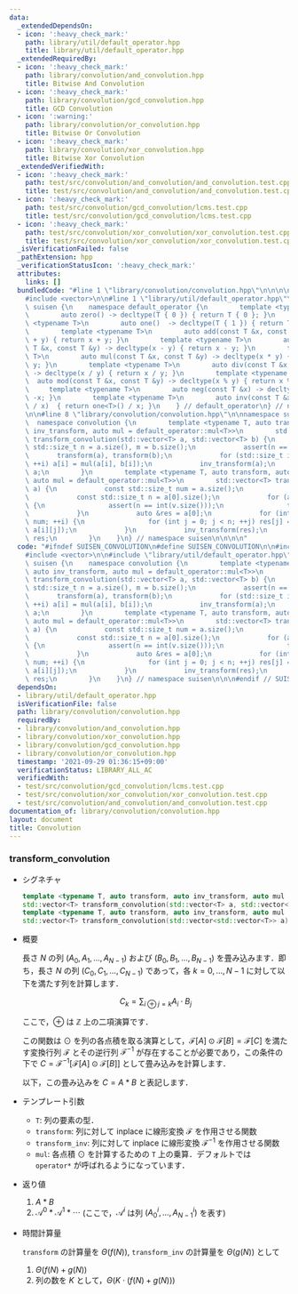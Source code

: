 ```yaml
---
data:
  _extendedDependsOn:
  - icon: ':heavy_check_mark:'
    path: library/util/default_operator.hpp
    title: library/util/default_operator.hpp
  _extendedRequiredBy:
  - icon: ':heavy_check_mark:'
    path: library/convolution/and_convolution.hpp
    title: Bitwise And Convolution
  - icon: ':heavy_check_mark:'
    path: library/convolution/gcd_convolution.hpp
    title: GCD Convolution
  - icon: ':warning:'
    path: library/convolution/or_convolution.hpp
    title: Bitwise Or Convolution
  - icon: ':heavy_check_mark:'
    path: library/convolution/xor_convolution.hpp
    title: Bitwise Xor Convolution
  _extendedVerifiedWith:
  - icon: ':heavy_check_mark:'
    path: test/src/convolution/and_convolution/and_convolution.test.cpp
    title: test/src/convolution/and_convolution/and_convolution.test.cpp
  - icon: ':heavy_check_mark:'
    path: test/src/convolution/gcd_convolution/lcms.test.cpp
    title: test/src/convolution/gcd_convolution/lcms.test.cpp
  - icon: ':heavy_check_mark:'
    path: test/src/convolution/xor_convolution/xor_convolution.test.cpp
    title: test/src/convolution/xor_convolution/xor_convolution.test.cpp
  _isVerificationFailed: false
  _pathExtension: hpp
  _verificationStatusIcon: ':heavy_check_mark:'
  attributes:
    links: []
  bundledCode: "#line 1 \"library/convolution/convolution.hpp\"\n\n\n\n#include <cassert>\n\
    #include <vector>\n\n#line 1 \"library/util/default_operator.hpp\"\n\n\n\nnamespace\
    \ suisen {\n    namespace default_operator {\n        template <typename T>\n\
    \        auto zero() -> decltype(T { 0 }) { return T { 0 }; }\n        template\
    \ <typename T>\n        auto one()  -> decltype(T { 1 }) { return T { 1 }; }\n\
    \        template <typename T>\n        auto add(const T &x, const T &y) -> decltype(x\
    \ + y) { return x + y; }\n        template <typename T>\n        auto sub(const\
    \ T &x, const T &y) -> decltype(x - y) { return x - y; }\n        template <typename\
    \ T>\n        auto mul(const T &x, const T &y) -> decltype(x * y) { return x *\
    \ y; }\n        template <typename T>\n        auto div(const T &x, const T &y)\
    \ -> decltype(x / y) { return x / y; }\n        template <typename T>\n      \
    \  auto mod(const T &x, const T &y) -> decltype(x % y) { return x % y; }\n   \
    \     template <typename T>\n        auto neg(const T &x) -> decltype(-x) { return\
    \ -x; }\n        template <typename T>\n        auto inv(const T &x) -> decltype(one<T>()\
    \ / x)  { return one<T>() / x; }\n    } // default_operator\n} // namespace suisen\n\
    \n\n#line 8 \"library/convolution/convolution.hpp\"\n\nnamespace suisen {\n  \
    \  namespace convolution {\n        template <typename T, auto transform, auto\
    \ inv_transform, auto mul = default_operator::mul<T>>\n        std::vector<T>\
    \ transform_convolution(std::vector<T> a, std::vector<T> b) {\n            const\
    \ std::size_t n = a.size(), m = b.size();\n            assert(n == m);\n     \
    \       transform(a), transform(b);\n            for (std::size_t i = 0; i < n;\
    \ ++i) a[i] = mul(a[i], b[i]);\n            inv_transform(a);\n            return\
    \ a;\n        }\n        template <typename T, auto transform, auto inv_transform,\
    \ auto mul = default_operator::mul<T>>\n        std::vector<T> transform_convolution(std::vector<std::vector<T>>\
    \ a) {\n            const std::size_t num = a.size();\n            assert(num);\n\
    \            const std::size_t n = a[0].size();\n            for (auto &v : a)\
    \ {\n                assert(n == int(v.size()));\n                transform(v);\n\
    \            }\n            auto &res = a[0];\n            for (int i = 1; i <\
    \ num; ++i) {\n                for (int j = 0; j < n; ++j) res[j] = mul(res[j],\
    \ a[i][j]);\n            }\n            inv_transform(res);\n            return\
    \ res;\n        }\n    }\n} // namespace suisen\n\n\n\n"
  code: "#ifndef SUISEN_CONVOLUTION\n#define SUISEN_CONVOLUTION\n\n#include <cassert>\n\
    #include <vector>\n\n#include \"library/util/default_operator.hpp\"\n\nnamespace\
    \ suisen {\n    namespace convolution {\n        template <typename T, auto transform,\
    \ auto inv_transform, auto mul = default_operator::mul<T>>\n        std::vector<T>\
    \ transform_convolution(std::vector<T> a, std::vector<T> b) {\n            const\
    \ std::size_t n = a.size(), m = b.size();\n            assert(n == m);\n     \
    \       transform(a), transform(b);\n            for (std::size_t i = 0; i < n;\
    \ ++i) a[i] = mul(a[i], b[i]);\n            inv_transform(a);\n            return\
    \ a;\n        }\n        template <typename T, auto transform, auto inv_transform,\
    \ auto mul = default_operator::mul<T>>\n        std::vector<T> transform_convolution(std::vector<std::vector<T>>\
    \ a) {\n            const std::size_t num = a.size();\n            assert(num);\n\
    \            const std::size_t n = a[0].size();\n            for (auto &v : a)\
    \ {\n                assert(n == int(v.size()));\n                transform(v);\n\
    \            }\n            auto &res = a[0];\n            for (int i = 1; i <\
    \ num; ++i) {\n                for (int j = 0; j < n; ++j) res[j] = mul(res[j],\
    \ a[i][j]);\n            }\n            inv_transform(res);\n            return\
    \ res;\n        }\n    }\n} // namespace suisen\n\n\n#endif // SUISEN_CONVOLUTION\n"
  dependsOn:
  - library/util/default_operator.hpp
  isVerificationFile: false
  path: library/convolution/convolution.hpp
  requiredBy:
  - library/convolution/and_convolution.hpp
  - library/convolution/xor_convolution.hpp
  - library/convolution/gcd_convolution.hpp
  - library/convolution/or_convolution.hpp
  timestamp: '2021-09-29 01:36:15+09:00'
  verificationStatus: LIBRARY_ALL_AC
  verifiedWith:
  - test/src/convolution/gcd_convolution/lcms.test.cpp
  - test/src/convolution/xor_convolution/xor_convolution.test.cpp
  - test/src/convolution/and_convolution/and_convolution.test.cpp
documentation_of: library/convolution/convolution.hpp
layout: document
title: Convolution
---
```


### transform_convolution

- シグネチャ

  ```cpp
  template <typename T, auto transform, auto inv_transform, auto mul = default_operator::mul<T>>
  std::vector<T> transform_convolution(std::vector<T> a, std::vector<T> b) // (1)
  template <typename T, auto transform, auto inv_transform, auto mul = default_operator::mul<T>>
  std::vector<T> transform_convolution(std::vector<std::vector<T>> a) // (2)
  ```

- 概要

  長さ $N$ の列 $(A_0,A_1,\ldots,A_{N-1})$ および $(B_0,B_1,\ldots,B_{N-1})$ を畳み込みます．即ち，長さ $N$ の列 $(C_0,C_1,\ldots,C_{N-1})$ であって，各 $k=0,\ldots,N-1$ に対して以下を満たす列を計算します．

  $$ C _ k = \sum _ { i \oplus j = k } A _ i \cdot B _ j $$

  ここで，$\oplus$ は $\mathbb{Z}$ 上の二項演算です．
  
  この関数は $\odot$ を列の各点積を取る演算として，$\mathcal{F}[A]\odot \mathcal{F}[B]=\mathcal{F}[C]$ を満たす変換行列 $\mathcal{F}$ とその逆行列 $\mathcal{F}^{-1}$ が存在することが必要であり，この条件の下で $C=\mathcal{F}^{-1}\left[\mathcal{F}[A]\odot \mathcal{F}[B]\right]$ として畳み込みを計算します．

  以下，この畳み込みを $C=A\ast B$ と表記します．

- テンプレート引数

  - `T`: 列の要素の型．
  - `transform`: 列に対して inplace に線形変換 $\mathcal{F}$ を作用させる関数
  - `transform_inv`: 列に対して inplace に線形変換 $\mathcal{F}^{-1}$ を作用させる関数
  - `mul`: 各点積 $\odot$ を計算するための `T` 上の乗算．デフォルトでは `operator*` が呼ばれるようになっています．

- 返り値
  
  1. $A\ast B$
  2. $\mathcal{A}^0\ast \mathcal{A}^1\ast \cdots$ (ここで，$\mathcal{A}^i$ は列 $(A_0^i,\ldots,A_{N-1}^i)$ を表す)

- 時間計算量

  `transform` の計算量を $\Theta(f(N))$, `transform_inv` の計算量を $\Theta(g(N))$ として

  1. $\Theta(f(N)+g(N))$
  2. 列の数を $K$ として，$\Theta(K\cdot(f(N)+g(N)))$
